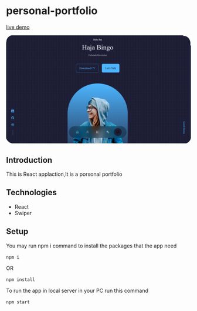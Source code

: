 # personal-portfolio
[live demo](https://hind-hisham.github.io/personal-portfolio)

![screenshot](https://github.com/hind-hisham/personal-portfolio/blob/main/pp-screenshot.png)

## Introduction
This is React applaction,It is a porsonal portfolio

## Technologies
* React
* Swiper

## Setup
You may run npm i command to install the packages that the app need
```
npm i
```
OR
```
npm install
```
To run the app in local server in your PC run this command
```
npm start
```

